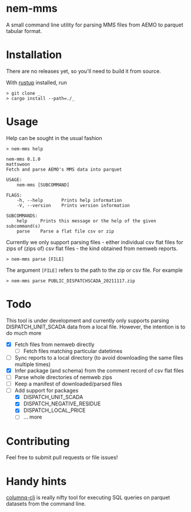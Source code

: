 # nem-mms

A small command line utility for parsing MMS files from AEMO
to parquet tabular format.

# Installation

There are no releases yet, so you'll need to build it from source.

With [rustup](https://www.rust-lang.org/tools/install) installed, run

```
> git clone _
> cargo install --path=./_
```

# Usage

Help can be sought in the usual fashion

```
> nem-mms help

nem-mms 0.1.0
mattswoon
Fetch and parse AEMO's MMS data into parquet

USAGE:
    nem-mms [SUBCOMMAND]

FLAGS:
    -h, --help       Prints help information
    -V, --version    Prints version information

SUBCOMMANDS:
    help     Prints this message or the help of the given subcommand(s)
    parse    Parse a flat file csv or zip
```

Currently we only support parsing files - either individual csv flat files
for zips of (zips of) csv flat files - the kind obtained from nemweb reports.

```
> nem-mms parse [FILE]
```

The argument `[FILE]` refers to the path to the zip or csv file. For example

```
> nem-mms parse PUBLIC_DISPATCHSCADA_20211117.zip
```

# Todo

This tool is under development and currently only supports parsing DISPATCH_UNIT_SCADA
data from a local file. However, the intention is to do much more

 - [x] Fetch files from nemweb directly
    - [ ] Fetch files matching particular datetimes
 - [ ] Sync reports to a local directory (to avoid downloading the same files multiple times)
 - [x] Infer package (and schema) from the comment record of csv flat files
 - [ ] Parse whole directories of nemweb zips
 - [ ] Keep a manifest of downloaded/parsed files
 - [ ] Add support for packages
    - [x] DISPATCH_UNIT_SCADA
    - [x] DISPATCH_NEGATIVE_RESIDUE
    - [x] DISPATCH_LOCAL_PRICE
    - [ ] ... more

# Contributing

Feel free to submit pull requests or file issues!

# Handy hints

[columnq-cli](https://github.com/roapi/roapi/tree/main/columnq-cli) is really
nifty tool for executing SQL queries on parquet datasets from the command line.
